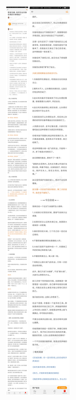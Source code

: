 ![](../../images/2017年09月/GX0908职场沟通：如何与业内身份高的大佬相处？.jpg)
![](../../images/2017年09月/GX0908职场沟通：如何与业内身份高的大佬相处？2.jpg)
